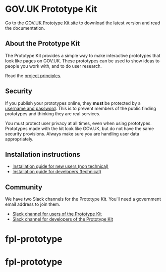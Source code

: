 # GOV.UK Prototype Kit

Go to the [GOV.UK Prototype Kit site](https://govuk-prototype-kit-beta.herokuapp.com) to download the latest version and read the documentation.

## About the Prototype Kit

The Prototype Kit provides a simple way to make interactive prototypes that look like pages on GOV.UK. These prototypes can be used to show ideas to people you work with, and to do user research.

Read the [project principles](https://govuk-prototype-kit-beta.herokuapp.com-beta/docs/principles).

## Security

If you publish your prototypes online, they **must** be protected by a [username and password](https://govuk-prototype-kit-beta.herokuapp.com/docs/publishing-on-heroku). This is to prevent members of the public finding prototypes and thinking they are real services.

You must protect user privacy at all times, even when using prototypes. Prototypes made with the kit look like GOV.UK, but do not have the same security provisions. Always make sure you are handling user data appropriately.

## Installation instructions

- [Installation guide for new users (non technical)](https://govuk-prototype-kit-beta.herokuapp.com/docs/install/introduction)
- [Installation guide for developers (technical)](https://govuk-prototype-kit-beta.herokuapp.com/docs/install/developer-install-instructions)

## Community

We have two Slack channels for the Prototype Kit. You'll need a government email address to join them.

* [Slack channel for users of the Prototype Kit](https://ukgovernmentdigital.slack.com/messages/prototype-kit/)
* [Slack channel for developers of the Prototype Kit](https://ukgovernmentdigital.slack.com/messages/prototype-kit-dev/)
# fpl-prototype
# fpl-prototype
